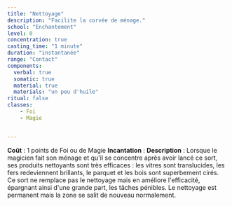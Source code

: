 ```yaml
---
title: "Nettoyage"
description: "Facilite la corvée de ménage."
school: "Enchantement"
level: 0
concentration: true
casting_time: "1 minute"
duration: "instantanée"
range: "Contact"
components:
  verbal: true
  somatic: true
  material: true
  materials: "un peu d'huile"
ritual: false
classes:
    - Foi
    - Magie


---
```

**Coût** : 1 points de Foi ou de Magie
**Incantation** : 
**Description** : Lorsque le magicien fait son ménage et qu'il se concentre après avoir lancé ce sort, ses produits nettoyants sont très efficaces : les vitres sont translucides, les fers redeviennent brillants, le parquet et les bois sont superbement cirés. Ce sort ne remplace pas le nettoyage mais en améliore l'efficacité, épargnant ainsi d'une grande part, les tâches pénibles. Le nettoyage est permanent mais la zone se salit de nouveau normalement.
